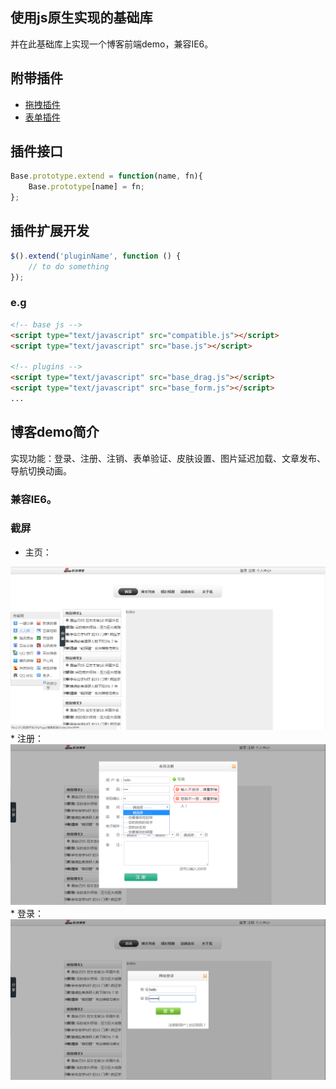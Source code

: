 ## 使用js原生实现的基础库
并在此基础库上实现一个博客前端demo，兼容IE6。

## 附带插件
* [拖拽插件](https://github.com/l20/base.js/blob/master/base_drag.js)
* [表单插件](https://github.com/l20/base.js/blob/master/base_form.js)

## 插件接口
```js
Base.prototype.extend = function(name, fn){
    Base.prototype[name] = fn;
};
```

## 插件扩展开发
```js
$().extend('pluginName', function () {
    // to do something
});
```

### e.g

```html
<!-- base js -->
<script type="text/javascript" src="compatible.js"></script>
<script type="text/javascript" src="base.js"></script>

<!-- plugins -->
<script type="text/javascript" src="base_drag.js"></script>
<script type="text/javascript" src="base_form.js"></script>
...

```

## 博客demo简介
实现功能：登录、注册、注销、表单验证、皮肤设置、图片延迟加载、文章发布、导航切换动画。
### 兼容IE6。

### 截屏
* 主页：
<img src="https://github.com/l20/base.js/blob/master/screenshot/home.png" alt="home">
* 注册：
<img src="https://github.com/l20/base.js/blob/master/screenshot/reg.png" alt="register">
* 登录：
<img src="https://github.com/l20/base.js/blob/master/screenshot/login.png" alt="login">
